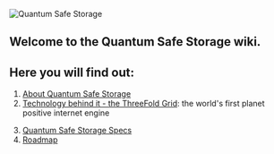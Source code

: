 ![Quantum Safe Storage](img/qss.png)

## Welcome to the Quantum Safe Storage wiki.

## Here you will find out:

1. [About Quantum Safe Storage](qss_description)
2. [Technology behind it - the ThreeFold Grid](internet4:technology): the world's first planet positive internet engine
<!-- 3. [Projects](projects) : first projects choosing the TF Grid and Quantum Safe Storage ------ please add when content is ready-->
3. [Quantum Safe Storage Specs](specs)
4. [Roadmap](twin:roadmap)